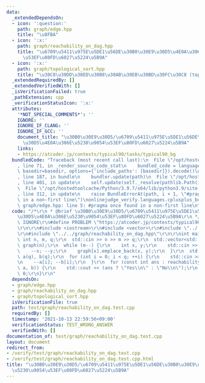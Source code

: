 ```yaml
---
data:
  _extendedDependsOn:
  - icon: ':question:'
    path: graph/edge.hpp
    title: "\u8FBA"
  - icon: ':x:'
    path: graph/reachability_on_dag.hpp
    title: "\u6709\u5411\u975E\u5DE1\u56DE\u30B0\u30E9\u30D5\u4E0A\u306E\u5230\u9054\
      \u53EF\u80FD\u6027\u5224\u5B9A"
  - icon: ':x:'
    path: graph/topological_sort.hpp
    title: "\u30C8\u30DD\u30ED\u30B8\u30AB\u30EB\u30BD\u30FC\u30C8 (topological sort)"
  _extendedRequiredBy: []
  _extendedVerifiedWith: []
  _isVerificationFailed: true
  _pathExtension: cpp
  _verificationStatusIcon: ':x:'
  attributes:
    '*NOT_SPECIAL_COMMENTS*': ''
    IGNORE: ''
    IGNORE_IF_CLANG: ''
    IGNORE_IF_GCC: ''
    document_title: "\u30B0\u30E9\u30D5/\u6709\u5411\u975E\u5DE1\u56DE\u30B0\u30E9\
      \u30D5\u4E0A\u306E\u5230\u9054\u53EF\u80FD\u6027\u5224\u5B9A"
    links:
    - https://atcoder.jp/contests/typical90/tasks/typical90_bg
  bundledCode: "Traceback (most recent call last):\n  File \"/opt/hostedtoolcache/Python/3.9.7/x64/lib/python3.9/site-packages/onlinejudge_verify/documentation/build.py\"\
    , line 71, in _render_source_code_stat\n    bundled_code = language.bundle(stat.path,\
    \ basedir=basedir, options={'include_paths': [basedir]}).decode()\n  File \"/opt/hostedtoolcache/Python/3.9.7/x64/lib/python3.9/site-packages/onlinejudge_verify/languages/cplusplus.py\"\
    , line 187, in bundle\n    bundler.update(path)\n  File \"/opt/hostedtoolcache/Python/3.9.7/x64/lib/python3.9/site-packages/onlinejudge_verify/languages/cplusplus_bundle.py\"\
    , line 401, in update\n    self.update(self._resolve(pathlib.Path(included), included_from=path))\n\
    \  File \"/opt/hostedtoolcache/Python/3.9.7/x64/lib/python3.9/site-packages/onlinejudge_verify/languages/cplusplus_bundle.py\"\
    , line 312, in update\n    raise BundleErrorAt(path, i + 1, \"#pragma once found\
    \ in a non-first line\")\nonlinejudge_verify.languages.cplusplus_bundle.BundleErrorAt:\
    \ graph/edge.hpp: line 5: #pragma once found in a non-first line\n"
  code: "/*\r\n * @brief \u30B0\u30E9\u30D5/\u6709\u5411\u975E\u5DE1\u56DE\u30B0\u30E9\
    \u30D5\u4E0A\u306E\u5230\u9054\u53EF\u80FD\u6027\u5224\u5B9A\r\n */\r\n#define\
    \ IGNORE\r\n#define PROBLEM \"https://atcoder.jp/contests/typical90/tasks/typical90_bg\"\
    \r\n\r\n#include <iostream>\r\n#include <vector>\r\n#include \"../../graph/edge.hpp\"\
    \r\n#include \"../../graph/reachability_on_dag.hpp\"\r\n\r\nint main() {\r\n \
    \ int n, m, q;\r\n  std::cin >> n >> m >> q;\r\n  std::vector<std::vector<Edge<bool>>>\
    \ graph(n);\r\n  while (m--) {\r\n    int x, y;\r\n    std::cin >> x >> y;\r\n\
    \    --x; --y;\r\n    graph[x].emplace_back(x, y);\r\n  }\r\n  std::vector<int>\
    \ a(q), b(q);\r\n  for (int i = 0; i < q; ++i) {\r\n    std::cin >> a[i] >> b[i];\r\
    \n    --a[i]; --b[i];\r\n  }\r\n  for (const int ans : reachability_on_dag(graph,\
    \ a, b)) {\r\n    std::cout << (ans ? \"Yes\\n\" : \"No\\n\");\r\n  }\r\n  return\
    \ 0;\r\n}\r\n"
  dependsOn:
  - graph/edge.hpp
  - graph/reachability_on_dag.hpp
  - graph/topological_sort.hpp
  isVerificationFile: true
  path: test/graph/reachability_on_dag.test.cpp
  requiredBy: []
  timestamp: '2021-10-13 22:59:56+09:00'
  verificationStatus: TEST_WRONG_ANSWER
  verifiedWith: []
documentation_of: test/graph/reachability_on_dag.test.cpp
layout: document
redirect_from:
- /verify/test/graph/reachability_on_dag.test.cpp
- /verify/test/graph/reachability_on_dag.test.cpp.html
title: "\u30B0\u30E9\u30D5/\u6709\u5411\u975E\u5DE1\u56DE\u30B0\u30E9\u30D5\u4E0A\u306E\
  \u5230\u9054\u53EF\u80FD\u6027\u5224\u5B9A"
---
```

